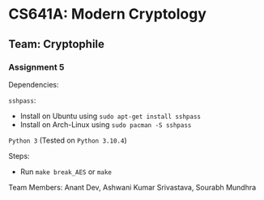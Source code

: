 # CS641A: Modern Cryptology
## Team: Cryptophile
### Assignment 5

Dependencies:

`sshpass`:
- Install on Ubuntu using `sudo apt-get install sshpass`
- Install on Arch-Linux using `sudo pacman -S sshpass`

`Python 3` (Tested on `Python 3.10.4`)

Steps:

- Run `make break_AES` or `make`

Team Members: Anant Dev, Ashwani Kumar Srivastava, Sourabh Mundhra